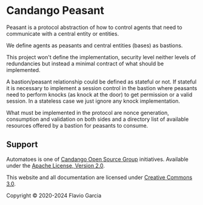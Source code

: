 # Candango Peasant

Peasant is a protocol abstraction of how to control agents that need to
communicate with a central entity or entities.

We define agents as peasants and central entities (bases) as bastions.

This project won't define the implementation, security level neither levels of
redundancies but instead a minimal contract of what should be implemented.

A bastion/peasant relationship could be defined as stateful or not. If stateful
it is necessary to implement a session control in the bastion where peasants
need to perform knocks (as knock at the door) to get permission or a valid
session. In a stateless case we just ignore any knock implementation.

What must be implemented in the protocol are nonce generation, consumption and
validation on both sides and a directory list of available resources offered by
a bastion for peasants to consume.

## Support

Automatoes is one of
[Candango Open Source Group](http://www.candango.org/projects/)
initiatives. Available under the
[Apache License, Version 2.0](http://www.apache.org/licenses/LICENSE-2.0.html).

This website and all documentation are licensed under
[Creative Commons 3.0](http://creativecommons.org/licenses/by/3.0/).

Copyright © 2020-2024 Flavio Garcia
